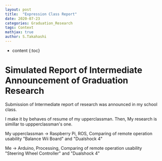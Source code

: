 ```yaml
---
layout: post
title:  "Expression Class Report"
date: 2020-07-23
categories: Graduation_Research
tags: Context
mathjax: true
author: S.Takahashi
---
```


* content
{:toc}

# Simulated Report of Intermediate Announcement of Graduation Research

Submission of Intermediate report of research was announced
in my school class.


I make it by behaves of resume of my upperclassman.
Then, My research is simillar to uppperclassman's one.


My upperclassman -> Raspberry Pi, ROS, Comparing of remote operation usability "Balance Wii Board" and "Dualshock 4"


Me -> Arduino, Processing, Comparing of remote operation usability "Steering Wheel Controller" and "Dualshock 4"
